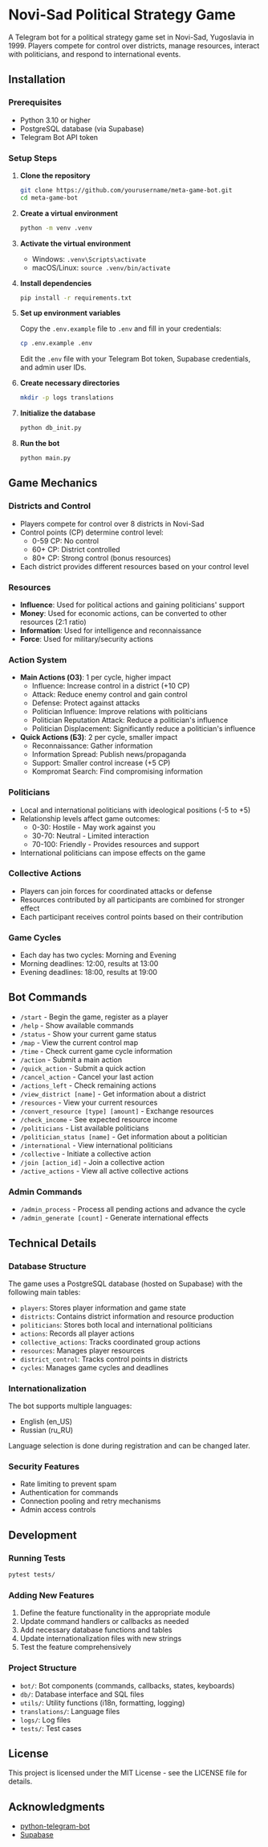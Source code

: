 # Novi-Sad Political Strategy Game

A Telegram bot for a political strategy game set in Novi-Sad, Yugoslavia in 1999. Players compete for control over districts, manage resources, interact with politicians, and respond to international events.

## Installation

### Prerequisites

- Python 3.10 or higher
- PostgreSQL database (via Supabase)
- Telegram Bot API token

### Setup Steps

1. **Clone the repository**

   ```bash
   git clone https://github.com/yourusername/meta-game-bot.git
   cd meta-game-bot
   ```

2. **Create a virtual environment**

   ```bash
   python -m venv .venv
   ```

3. **Activate the virtual environment**

   - Windows: `.venv\Scripts\activate`
   - macOS/Linux: `source .venv/bin/activate`

4. **Install dependencies**

   ```bash
   pip install -r requirements.txt
   ```

5. **Set up environment variables**

   Copy the `.env.example` file to `.env` and fill in your credentials:

   ```bash
   cp .env.example .env
   ```

   Edit the `.env` file with your Telegram Bot token, Supabase credentials, and admin user IDs.

6. **Create necessary directories**

   ```bash
   mkdir -p logs translations
   ```

7. **Initialize the database**

   ```bash
   python db_init.py
   ```

8. **Run the bot**

   ```bash
   python main.py
   ```

## Game Mechanics

### Districts and Control

- Players compete for control over 8 districts in Novi-Sad
- Control points (CP) determine control level:
  - 0-59 CP: No control
  - 60+ CP: District controlled
  - 80+ CP: Strong control (bonus resources)
- Each district provides different resources based on your control level

### Resources

- **Influence**: Used for political actions and gaining politicians' support
- **Money**: Used for economic actions, can be converted to other resources (2:1 ratio)
- **Information**: Used for intelligence and reconnaissance
- **Force**: Used for military/security actions

### Action System

- **Main Actions (ОЗ)**: 1 per cycle, higher impact
  - Influence: Increase control in a district (+10 CP)
  - Attack: Reduce enemy control and gain control
  - Defense: Protect against attacks
  - Politician Influence: Improve relations with politicians
  - Politician Reputation Attack: Reduce a politician's influence
  - Politician Displacement: Significantly reduce a politician's influence
- **Quick Actions (БЗ)**: 2 per cycle, smaller impact
  - Reconnaissance: Gather information
  - Information Spread: Publish news/propaganda
  - Support: Smaller control increase (+5 CP)
  - Kompromat Search: Find compromising information

### Politicians

- Local and international politicians with ideological positions (-5 to +5)
- Relationship levels affect game outcomes:
  - 0-30: Hostile - May work against you
  - 30-70: Neutral - Limited interaction
  - 70-100: Friendly - Provides resources and support
- International politicians can impose effects on the game

### Collective Actions

- Players can join forces for coordinated attacks or defense
- Resources contributed by all participants are combined for stronger effect
- Each participant receives control points based on their contribution

### Game Cycles

- Each day has two cycles: Morning and Evening
- Morning deadlines: 12:00, results at 13:00
- Evening deadlines: 18:00, results at 19:00

## Bot Commands

- `/start` - Begin the game, register as a player
- `/help` - Show available commands
- `/status` - Show your current game status
- `/map` - View the current control map
- `/time` - Check current game cycle information
- `/action` - Submit a main action
- `/quick_action` - Submit a quick action
- `/cancel_action` - Cancel your last action
- `/actions_left` - Check remaining actions
- `/view_district [name]` - Get information about a district
- `/resources` - View your current resources
- `/convert_resource [type] [amount]` - Exchange resources
- `/check_income` - See expected resource income
- `/politicians` - List available politicians
- `/politician_status [name]` - Get information about a politician
- `/international` - View international politicians
- `/collective` - Initiate a collective action
- `/join [action_id]` - Join a collective action
- `/active_actions` - View all active collective actions

### Admin Commands

- `/admin_process` - Process all pending actions and advance the cycle
- `/admin_generate [count]` - Generate international effects

## Technical Details

### Database Structure

The game uses a PostgreSQL database (hosted on Supabase) with the following main tables:

- `players`: Stores player information and game state
- `districts`: Contains district information and resource production
- `politicians`: Stores both local and international politicians
- `actions`: Records all player actions
- `collective_actions`: Tracks coordinated group actions
- `resources`: Manages player resources
- `district_control`: Tracks control points in districts
- `cycles`: Manages game cycles and deadlines

### Internationalization

The bot supports multiple languages:

- English (en_US)
- Russian (ru_RU)

Language selection is done during registration and can be changed later.

### Security Features

- Rate limiting to prevent spam
- Authentication for commands
- Connection pooling and retry mechanisms
- Admin access controls

## Development

### Running Tests

```bash
pytest tests/
```

### Adding New Features

1. Define the feature functionality in the appropriate module
2. Update command handlers or callbacks as needed
3. Add necessary database functions and tables
4. Update internationalization files with new strings
5. Test the feature comprehensively

### Project Structure

- `bot/`: Bot components (commands, callbacks, states, keyboards)
- `db/`: Database interface and SQL files
- `utils/`: Utility functions (i18n, formatting, logging)
- `translations/`: Language files
- `logs/`: Log files
- `tests/`: Test cases

## License

This project is licensed under the MIT License - see the LICENSE file for details.

## Acknowledgments

- [python-telegram-bot](https://github.com/python-telegram-bot/python-telegram-bot)
- [Supabase](https://supabase.com/)
